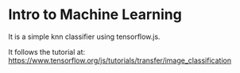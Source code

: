 Intro to Machine Learning
=================

It is a simple knn classifier using tensorflow.js.

It follows the tutorial at:
https://www.tensorflow.org/js/tutorials/transfer/image_classification 
